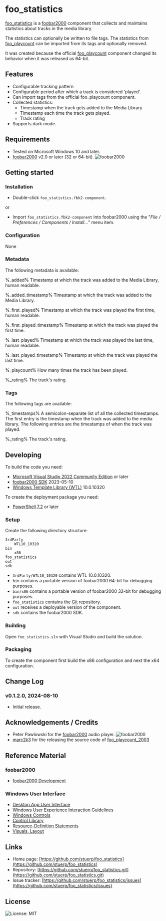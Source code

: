 
# foo_statistics

[foo_statistics](https://github.com/stuerp/foo_statistics/releases) is a [foobar2000](https://www.foobar2000.org/) component that collects and maintains statistics about tracks in the media library.

The statistics can optionally be written to file tags. The statistics from [foo_playcount](https://www.foobar2000.org/components/view/foo_playcount) can be imported from its tags and optionally removed.

It was created because the official [foo_playcount](https://www.foobar2000.org/components/view/foo_playcount) component changed its behavior when it was released as 64-bit.

## Features

* Configurable tracking pattern
* Configurable period after which a track is considered 'played'.
* Can import tags from the official foo_playcount component.
* Collected statistics:
  * Timestamp when the track gets added to the Media Library
  * Timestamp each time the track gets played.
  * Track rating
* Supports dark mode.

## Requirements

* Tested on Microsoft Windows 10 and later.
* [foobar2000](https://www.foobar2000.org/download) v2.0 or later (32 or 64-bit). ![foobar2000](https://www.foobar2000.org/button-small.png)

## Getting started

### Installation

* Double-click `foo_statistics.fbk2-component`.

or

* Import `foo_statistics.fbk2-component` into foobar2000 using the "*File / Preferences / Components / Install...*" menu item.

### Configuration

None

### Metadata

The following metadata is available:

%_added%
    Timestamp at which the track was added to the Media Library, human readable.

%_added_timestamp%
    Timestamp at which the track was added to the Media Library.

%_first_played%
    Timestamp at which the track was played the first time, human readable.

%_first_played_timestamp%
    Timestamp at which the track was played the first time.

%_last_played%
    Timestamp at which the track was played the last time, human readable.

%_last_played_timestamp%
    Timestamp at which the track was played the last time.

%_playcount%
    How many times the track has been played.

%_rating%
    The track's rating.

### Tags

The following tags are available:

%_timestamps%
    A semicolon-separate list of all the collected timestamps. The first entry is the timestamp when the track was added to the media library. The following entries are the timestamps of when the track was played.

%_rating%
    The track's rating.

## Developing

To build the code you need:

* [Microsoft Visual Studio 2022 Community Edition](https://visualstudio.microsoft.com/downloads/) or later
* [foobar2000 SDK](https://www.foobar2000.org/SDK) 2023-05-10
* [Windows Template Library (WTL)](https://github.com/Win32-WTL/WTL) 10.0.10320

To create the deployment package you need:

* [PowerShell 7.2](https://github.com/PowerShell/PowerShell) or later

### Setup

Create the following directory structure:

    3rdParty
        WTL10_10320
    bin
        x86
    foo_statistics
    out
    sdk

* `3rdParty/WTL10_10320` contains WTL 10.0.10320.
* `bin` contains a portable version of foobar2000 64-bit for debugging purposes.
* `bin/x86` contains a portable version of foobar2000 32-bit for debugging purposes.
* `foo_statistics` contains the [Git](https://github.com/stuerp/foo_statistics) repository.
* `out` receives a deployable version of the component.
* `sdk` contains the foobar2000 SDK.

### Building

Open `foo_statistics.sln` with Visual Studio and build the solution.

### Packaging

To create the component first build the x86 configuration and next the x64 configuration.

## Change Log

### v0.1.2.0, 2024-08-10

* Initial release.

## Acknowledgements / Credits

* Peter Pawlowski for the [foobar2000](https://www.foobar2000.org/) audio player. ![foobar2000](https://www.foobar2000.org/button-small.png)
* [marc2k3](https://github.com/marc2k3) for the releasing the source code of [foo_playcount_2003](https://github.com/marc2k3/foo_playcount_2003)

## Reference Material

### foobar2000

* [foobar2000 Development](https://wiki.hydrogenaud.io/index.php?title=Foobar2000:Development:Overview)

### Windows User Interface

* [Desktop App User Interface](https://learn.microsoft.com/en-us/windows/win32/windows-application-ui-development)
* [Windows User Experience Interaction Guidelines](https://learn.microsoft.com/en-us/windows/win32/uxguide/guidelines)
* [Windows Controls](https://learn.microsoft.com/en-us/windows/win32/controls/window-controls)
* [Control Library](https://learn.microsoft.com/en-us/windows/win32/controls/individual-control-info)
* [Resource-Definition Statements](https://learn.microsoft.com/en-us/windows/win32/menurc/resource-definition-statements)
* [Visuals, Layout](https://learn.microsoft.com/en-us/windows/win32/uxguide/vis-layout)

## Links

* Home page: [https://github.com/stuerp/foo_statistics](https://github.com/stuerp/foo_statistics)
* Repository: [https://github.com/stuerp/foo_statistics.git](https://github.com/stuerp/foo_statistics.git)
* Issue tracker: [https://github.com/stuerp/foo_statistics/issues](https://github.com/stuerp/foo_statistics/issues)

## License

![License: MIT](https://img.shields.io/badge/license-MIT-yellow.svg)
